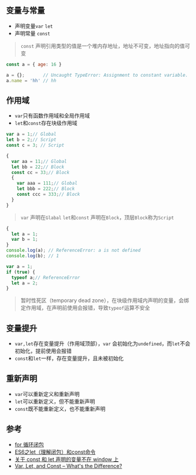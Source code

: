 ## 变量与常量

* 声明变量`var` `let`
* 声明常量 `const`

> `const` 声明引用类型的值是一个堆内存地址，地址不可变，地址指向的值可变

```javascript
const a = { age: 16 }

a = {};       // Uncaught TypeError: Assignment to constant variable.
a.name = 'hh' // hh
```


## 作用域
* `var`只有函数作用域和全局作用域
* `let`和`const`存在块级作用域

```js
var a = 1;// Global
let b = 2;// Script
const c = 3; // Script

{
  var aa = 11;// Global
  let bb = 22;// Block
  const cc = 33;// Block
  {
    var aaa = 111;// Global
    let bbb = 222;// Block
    const ccc = 333;// Block
  }
}
```
> `var` 声明在`Glabal`
> `let`和`const` 声明在`Block`，顶层`Block`称为`Script`
```js
{
  let a = 1;
  var b = 1;
}
console.log(a); // ReferenceError: a is not defined
console.log(b); // 1
```

```js
var a = 1;
if (true) {
  typeof a;// ReferenceError
  let a = 2;
}
```
> 暂时性死区（temporary dead zone），在块级作用域内声明的变量，会绑定作用域，在声明前使用会报错，导致`typeof`运算不安全


## 变量提升
* `var,let`存在变量提升（作用域顶部），`var` 会初始化为`undefined`，而`let`不会初始化，提前使用会报错
* `const`和`let`一样，存在变量提升，且未被初始化

## 重新声明
* `var`可以重新定义和重新声明
* `let`可以重新定义，但不能重新声明
* `const`既不能重新定义，也不能重新声明

## 参考
* [for 循环闭包](https://github.com/shuch/blog/tree/master/scope/block)
* [ES6之let（理解闭包）和const命令](https://www.cnblogs.com/zhuzhenwei918/p/6131345.html)
* [关于 const 和 let 声明的变量不在 window 上](https://github.com/Advanced-Frontend/Daily-Interview-Question/issues/30)
* [Var, Let, and Const – What's the Difference?](https://www.freecodecamp.org/news/var-let-and-const-whats-the-difference/)



